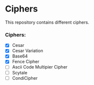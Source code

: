 # Ciphers
This repository contains different ciphers.

### Ciphers:
- [X] Cesar
- [X] Cesar Variation
- [X] Base64
- [X] Fence Cipher
- [ ] Ascii Code Multipier Cipher
- [ ] Scytale
- [ ] CondiCipher
